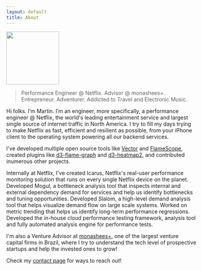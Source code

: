 ```yaml
---
layout: default
title: About
---
```


<img alt src="http://www.gravatar.com/avatar/13a1278641724c45dd69b15077c7b7a1.png?s=140" class="avatar" width="140">

> Performance Engineer @ Netflix. Advisor @ monashees+. Entrepreneur. Adventurer. Addicted to Travel and Electronic Music.

Hi folks. I’m Martin. I’m an engineer, more specifically, a performance engineer @ Netflix, the world's leading entertainment service and largest single source of internet traffic in North America. I try to fill my days trying to make Netflix as fast, efficient and resilient as possible, from your iPhone client to the operating system powering all our backend services.

I've developed multiple open source tools like [Vector](https://github.com/Netflix/vector) and [FlameScope](https://github.com/Netflix/flamescope), created plugins like [d3-flame-graph](https://github.com/spiermar/d3-flame-grap) and [d3-heatmap2](https://github.com/spiermar/d3-heatmap2), and contributed inumerous other projects.

Internally at Netflix, I've created Icarus, Netflix's real-user performance monitoring solution that runs on every single Netflix device on the planet. Developed Mogul, a bottleneck analysis tool that inspects internal and external dependency demand for services and help us identify bottlenecks and tuning opportunities. Developed Slalom, a high-level demand analysis tool that helps visualize demand flow on large scale systems. Worked on metric trending that helps us identify long-term performance regressions. Developed the in-house cloud performance testing framework, analysis tool and fully automated analysis engine for performance tests. 

I'm also a Venture Advisor at [monashees+](http://monashees.com.br/en/), one of the largest venture capital firms in Brazil, where I try to understand the tech level of prospective startups and help the invested ones to grow!

Check my [contact page](/contact) for ways to reach out!
